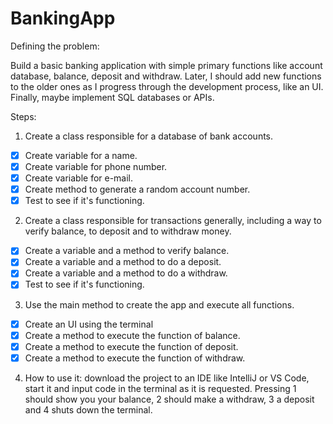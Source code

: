 # BankingApp


Defining the problem:

Build a basic banking application with simple primary functions like account database, balance, deposit and withdraw.
Later, I should add new functions to the older ones as I progress through the development process, like an UI.
Finally, maybe implement SQL databases or APIs.

Steps:

1. Create a class responsible for a database of bank accounts.
 - [x] Create variable for a name.
 - [x] Create variable for phone number.
 - [x] Create variable for e-mail.
 - [x] Create method to generate a random account number.
 - [x] Test to see if it's functioning.
 
2. Create a class responsible for transactions generally, including a way to verify balance, to deposit and to withdraw money.
 - [x] Create a variable and a method to verify balance.
 - [x] Create a variable and a method to do a deposit.
 - [x] Create a variable and a method to do a withdraw.
 - [x] Test to see if it's functioning.

3. Use the main method to create the app and execute all functions.
 - [x] Create an UI using the terminal
 - [x] Create a method to execute the function of balance.
 - [x] Create a method to execute the function of deposit.
 - [x] Create a method to execute the function of withdraw.

4. How to use it: download the project to an IDE like IntelliJ or VS Code, start it and input code in the terminal as it is requested. Pressing 1 should show you your balance, 2 should make a withdraw, 3 a deposit and 4 shuts down the terminal.
